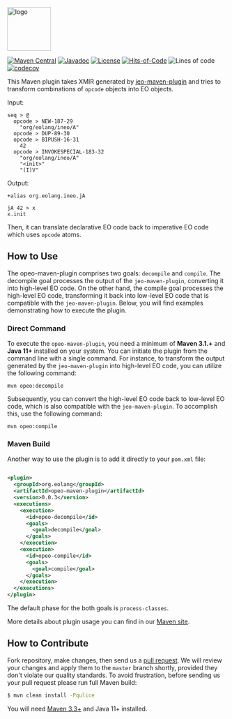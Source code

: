 <img alt="logo" src="https://www.objectionary.com/cactus.svg" height="100px" />

[![Maven Central](https://img.shields.io/maven-central/v/org.eolang/opeo-maven-plugin.svg)](https://maven-badges.herokuapp.com/maven-central/org.eolang/opeo-maven-plugin)
[![Javadoc](http://www.javadoc.io/badge/org.eolang/opeo-maven-plugin.svg)](http://www.javadoc.io/doc/org.eolang/opeo-maven-plugin)
[![License](https://img.shields.io/badge/license-MIT-green.svg)](LICENSE.txt)
[![Hits-of-Code](https://hitsofcode.com/github/objectionary/opeo-maven-plugin?branch=master&label=Hits-of-Code)](https://hitsofcode.com/github/objectionary/opeo-maven-plugin/view?branch=master&label=Hits-of-Code)
![Lines of code](https://sloc.xyz/github/objectionary/opeo-maven-plugin)
[![codecov](https://codecov.io/gh/objectionary/opeo-maven-plugin/branch/master/graph/badge.svg)](https://codecov.io/gh/objectionary/opeo-maven-plugin)

This Maven plugin takes XMIR generated by [jeo-maven-plugin](https://github.com/objectionary/jeo-maven-plugin)
and tries to transform combinations of `opcode` objects into EO objects.

Input:

```
seq > @
  opcode > NEW-187-29
    "org/eolang/ineo/A"
  opcode > DUP-89-30
  opcode > BIPUSH-16-31
    42
  opcode > INVOKESPECIAL-183-32
    "org/eolang/ineo/A"
    "<init>"
    "(I)V"
```

Output:

```
+alias org.eolang.ineo.jA

jA 42 > x
x.init
```

Then, it can translate declarative EO code back to imperative EO code which
uses `opcode` atoms.

## How to Use

The opeo-maven-plugin comprises two goals: `decompile` and `compile`. The decompile goal processes the output of
the `jeo-maven-plugin`, converting it into high-level EO code. On the other hand, the compile goal processes the
high-level EO code, transforming it back into low-level EO code that is compatible with the `jeo-maven-plugin`.
Below, you will find examples demonstrating how to execute the plugin.

### Direct Command

To execute the `opeo-maven-plugin`, you need a minimum of **Maven 3.1.+** and **Java 11+** installed on your system.
You can initiate the plugin from the command line with a single command. For instance, to transform the output generated
by the `jeo-maven-plugin` into high-level EO code, you can utilize the following command:

```shell
mvn opeo:decompile
```

Subsequently, you can convert the high-level EO code back to low-level EO code, which is also compatible with the
`jeo-maven-plugin`. To accomplish this, use the following command:

```shell
mvn opeo:compile
```

### Maven Build

Another way to use the plugin is to add it directly to your `pom.xml` file:

```xml

<plugin>
  <groupId>org.eolang</groupId>
  <artifactId>opeo-maven-plugin</artifactId>
  <version>0.0.3</version>
  <executions>
    <execution>
      <id>opeo-decompile</id>
      <goals>
        <goal>decompile</goal>
      </goals>
    </execution>
    <execution>
      <id>opeo-compile</id>
      <goals>
        <goal>compile</goal>
      </goals>
    </execution>
  </executions>
</plugin>
```

The default phase for the both goals is `process-classes`.

More details about plugin usage you can find in our
[Maven site](https://objectionary.github.io/opeo-maven-plugin).

## How to Contribute

Fork repository, make changes, then send us
a [pull request](https://www.yegor256.com/2014/04/15/github-guidelines.html).
We will review your changes and apply them to the `master` branch shortly,
provided they don't violate our quality standards. To avoid frustration,
before sending us your pull request please run full Maven build:

```bash
$ mvn clean install -Pqulice
```

You will need [Maven 3.3+](https://maven.apache.org) and Java 11+ installed.